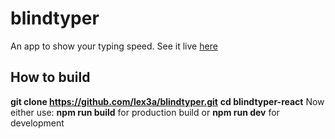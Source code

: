 # blindtyper

An app to show your typing speed.
See it live [here](https://blindtyper.vercel.app/)

## How to build

**git clone https://github.com/lex3a/blindtyper.git**
**cd blindtyper-react**
Now either use: **npm run build** for production build or **npm run dev** for development
